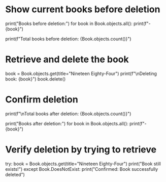 # Show current books before deletion
print("Books before deletion:")
for book in Book.objects.all():
    print(f"- {book}")

print(f"Total books before deletion: {Book.objects.count()}")

# Retrieve and delete the book
book = Book.objects.get(title="Nineteen Eighty-Four")
print(f"\nDeleting book: {book}")
book.delete()

# Confirm deletion
print(f"\nTotal books after deletion: {Book.objects.count()}")

print("Books after deletion:")
for book in Book.objects.all():
    print(f"- {book}")

# Verify deletion by trying to retrieve
try:
    book = Book.objects.get(title="Nineteen Eighty-Four")
    print("Book still exists!")
except Book.DoesNotExist:
    print("Confirmed: Book successfully deleted")